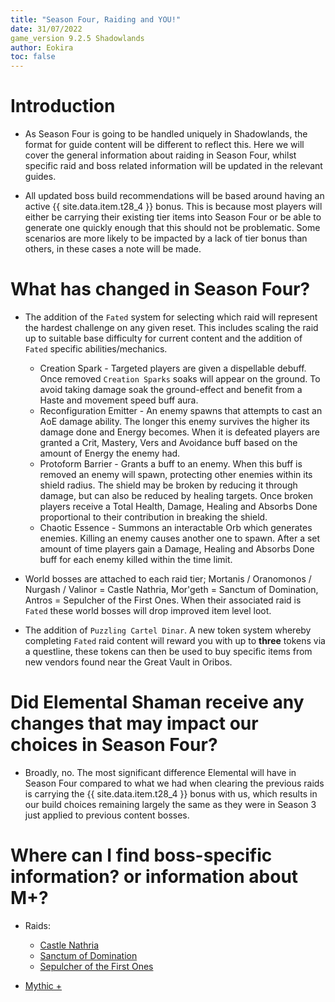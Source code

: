 ```yaml
---
title: "Season Four, Raiding and YOU!"
date: 31/07/2022
game_version 9.2.5 Shadowlands
author: Eokira
toc: false
---
```


# Introduction
- As Season Four is going to be handled uniquely in Shadowlands, the format for guide content will be different to reflect this. Here we will cover the general information about raiding in Season Four, whilst specific raid and boss related information will be updated in the relevant guides.

- All updated boss build recommendations will be based around having an active {{ site.data.item.t28_4 }} bonus. This is because most players will either be carrying their existing tier items into Season Four or be able to generate one quickly enough that this should not be problematic. Some scenarios are more likely to be impacted by a lack of tier bonus than others, in these cases a note will be made.

# What has changed in Season Four?

- The addition of the `Fated` system for selecting which raid will represent the hardest challenge on any given reset. This includes scaling the raid up to suitable base difficulty for current content and the addition of `Fated` specific abilities/mechanics.
    - Creation Spark - Targeted players are given a dispellable debuff. Once removed `Creation Sparks` soaks will appear on the ground. To avoid taking damage soak the ground-effect and benefit from a Haste and movement speed buff aura.
    - Reconfiguration Emitter - An enemy spawns that attempts to cast an AoE damage ability. The longer this enemy survives the higher its damage done and Energy becomes. When it is defeated players are granted a Crit, Mastery, Vers and Avoidance buff based on the amount of Energy the enemy had.
    - Protoform Barrier - Grants a buff to an enemy. When this buff is removed an enemy will spawn, protecting other enemies within its shield radius. The shield may be broken by reducing it through damage, but can also be reduced by healing targets. Once broken players receive a Total Health, Damage, Healing and Absorbs Done proportional to their contribution in breaking the shield.
    - Chaotic Essence - Summons an interactable Orb which generates enemies. Killing an enemy causes another one to spawn. After a set amount of time players gain a Damage, Healing and Absorbs Done buff for each enemy killed within the time limit.

- World bosses are attached to each raid tier; Mortanis / Oranomonos / Nurgash / Valinor = Castle Nathria, Mor'geth = Sanctum of Domination, Antros = Sepulcher of the First Ones. When their associated raid is `Fated` these world bosses will drop improved item level loot.

- The addition of `Puzzling Cartel Dinar`. A new token system whereby completing `Fated` raid content will reward you with up to **three** tokens via a questline, these tokens can then be used to buy specific items from new vendors found near the Great Vault in Oribos.

# Did Elemental Shaman receive any changes that may impact our choices in Season Four?

- Broadly, no. The most significant difference Elemental will have in Season Four compared to what we had when clearing the previous raids is carrying the {{ site.data.item.t28_4 }} bonus with us, which results in our build choices remaining largely the same as they were in Season 3 just applied to previous content bosses.

# Where can I find boss-specific information? or information about M+? 

- Raids:
    - [Castle Nathria](https://stormearthandlava.com/guide/raids/nathria.html)
    - [Sanctum of Domination](https://stormearthandlava.com/guide/raids/sod.html)
    - [Sepulcher of the First Ones](https://stormearthandlava.com/guide/raids/SotFO.html)

- [Mythic +](https://stormearthandlava.com/guide/mythic_plus/mythic_plus.html)
